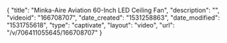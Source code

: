 {
    "title": "Minka-Aire Aviation 60-Inch LED Ceiling Fan",
    "description": "",
    "videoid": "166708707",
    "date_created": "1531258863",
    "date_modified": "1531755618",
    "type": "captivate",
    "layout": "video",
    "url": "\/v\/706411055645\/166708707"
}